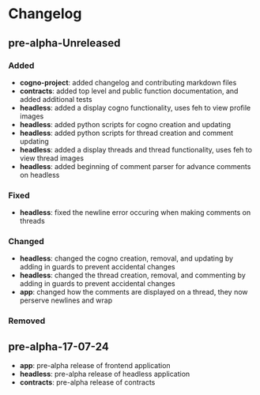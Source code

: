 # Changelog

## pre-alpha-Unreleased

### Added

- **cogno-project**: added changelog and contributing markdown files
- **contracts**: added top level and public function documentation, and added additional tests
- **headless**: added a display cogno functionality, uses feh to view profile images
- **headless**: added python scripts for cogno creation and updating
- **headless**: added python scripts for thread creation and comment updating
- **headless**: added a display threads and thread functionality, uses feh to view thread images
- **headless**: added beginning of comment parser for advance comments on headless

### Fixed

- **headless**: fixed the newline error occuring when making comments on threads

### Changed

- **headless**: changed the cogno creation, removal, and updating by adding in guards to prevent accidental changes
- **headless**: changed the thread creation, removal, and commenting by adding in guards to prevent accidental changes
- **app**: changed how the comments are displayed on a thread, they now perserve newlines and wrap

### Removed

## pre-alpha-17-07-24

- **app**: pre-alpha release of frontend application
- **headless**: pre-alpha release of headless application
- **contracts**: pre-alpha release of contracts